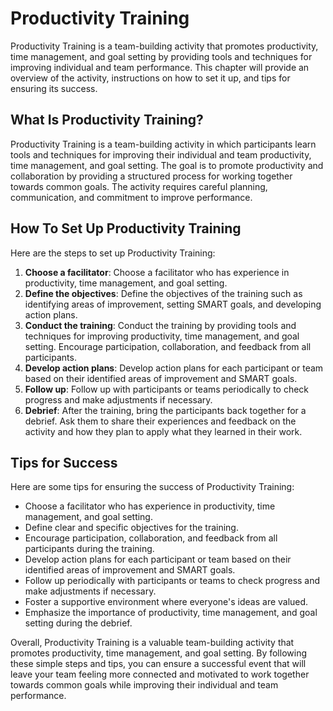 Productivity Training
========================================================

Productivity Training is a team-building activity that promotes productivity, time management, and goal setting by providing tools and techniques for improving individual and team performance. This chapter will provide an overview of the activity, instructions on how to set it up, and tips for ensuring its success.

What Is Productivity Training?
------------------------------

Productivity Training is a team-building activity in which participants learn tools and techniques for improving their individual and team productivity, time management, and goal setting. The goal is to promote productivity and collaboration by providing a structured process for working together towards common goals. The activity requires careful planning, communication, and commitment to improve performance.

How To Set Up Productivity Training
-----------------------------------

Here are the steps to set up Productivity Training:

1. **Choose a facilitator**: Choose a facilitator who has experience in productivity, time management, and goal setting.
2. **Define the objectives**: Define the objectives of the training such as identifying areas of improvement, setting SMART goals, and developing action plans.
3. **Conduct the training**: Conduct the training by providing tools and techniques for improving productivity, time management, and goal setting. Encourage participation, collaboration, and feedback from all participants.
4. **Develop action plans**: Develop action plans for each participant or team based on their identified areas of improvement and SMART goals.
5. **Follow up**: Follow up with participants or teams periodically to check progress and make adjustments if necessary.
6. **Debrief**: After the training, bring the participants back together for a debrief. Ask them to share their experiences and feedback on the activity and how they plan to apply what they learned in their work.

Tips for Success
----------------

Here are some tips for ensuring the success of Productivity Training:

* Choose a facilitator who has experience in productivity, time management, and goal setting.
* Define clear and specific objectives for the training.
* Encourage participation, collaboration, and feedback from all participants during the training.
* Develop action plans for each participant or team based on their identified areas of improvement and SMART goals.
* Follow up periodically with participants or teams to check progress and make adjustments if necessary.
* Foster a supportive environment where everyone's ideas are valued.
* Emphasize the importance of productivity, time management, and goal setting during the debrief.

Overall, Productivity Training is a valuable team-building activity that promotes productivity, time management, and goal setting. By following these simple steps and tips, you can ensure a successful event that will leave your team feeling more connected and motivated to work together towards common goals while improving their individual and team performance.
